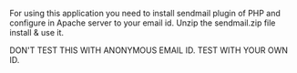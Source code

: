 For using this application you need to install sendmail plugin of PHP and configure in Apache server to your email id.
Unzip the sendmail.zip file install & use it.

DON'T TEST THIS WITH ANONYMOUS EMAIL ID. TEST WITH YOUR OWN ID.
